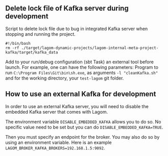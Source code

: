 ## Delete lock file of Kafka server during development
Script to delete lock file due to bug in integrated Kafka server when stopping and running the project.

```
#!/bin/bash
rm -rf ./target/lagom-dynamic-projects/lagom-internal-meta-project-kafka/target/kafka_data
```

Add to your run/debug configuration (sbt Task) an external tool before launch.
For example, one can have the following parameters: Program to run `C:\Program Files\Git\bin\sh.exe`,
as arguments `-l "cleanKafka.sh"` and for the working directory, your `test-lagom` git folder.


## How to use an external Kafka for development
In order to use an external Kafka server, you will need to disable the embedded Kafka server that comes with Lagom.

The environment variable `DISABLE_EMBEDDED_KAFKA` allows you to do so.
No specific value need to be set but you can do `DISABLE_EMBEDDED_KAFKA=TRUE`.

Then you must specify an endpoint for the broker. You may also do so by using an environment variable.
Here is an example `LAGOM_BROKER_KAFKA_BROKERS=192.168.1.5:9092`.

